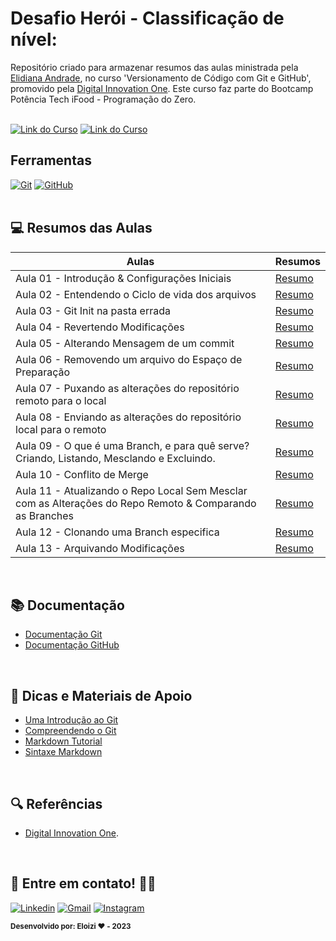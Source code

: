 
<h1>
    <span> Desafio Herói - Classificação de nível: </span>
</h1>

Repositório criado para armazenar resumos das aulas ministrada pela [Elidiana Andrade](https://github.com/elidianaandrade), no curso 'Versionamento de Código com Git e GitHub', promovido pela [Digital Innovation One](https://www.dio.me/). Este curso faz parte do Bootcamp Potência Tech iFood - Programação do Zero.
<br><br>

[![Link do Curso](https://img.shields.io/badge/▶-000?style=for-the-badge&logo=movie&logoColor=E94D5F)](https://web.dio.me/course/versionamento-de-codigo-com-git-e-github/learning/f3cbaa66-efbd-4c25-842e-2069c188c066) 
[![Link do Curso](https://img.shields.io/badge/Acesse%20o%20Curso%20na%20Plataforma-E94D5F?style=for-the-badge)](https://web.dio.me/course/versionamento-de-codigo-com-git-e-github/learning/f3cbaa66-efbd-4c25-842e-2069c188c066) 


## Ferramentas
[![Git](https://img.shields.io/badge/Git-000?style=for-the-badge&logo=git&logoColor=E94D5F)](https://git-scm.com/doc) 
[![GitHub](https://img.shields.io/badge/GitHub-000?style=for-the-badge&logo=github&logoColor=30A3DC)](https://docs.github.com/)
<br><br>


## 💻 Resumos das Aulas

| Aulas | Resumos |
| ------ | -------|
|Aula 01 - Introdução & Configurações Iniciais| [Resumo](/resumos/aula-01.md)|
|Aula 02 - Entendendo o Ciclo de vida dos arquivos| [Resumo](/resumos/aula-02.md)|
|Aula 03 - Git Init na pasta errada| [Resumo](/resumos/aula-03.md) |
|Aula 04 - Revertendo Modificações| [Resumo](/resumos/aula-04.md) |
|Aula 05 - Alterando Mensagem de um commit| [Resumo](/resumos/aula-05.md) |
|Aula 06 - Removendo um arquivo do Espaço de Preparação| [Resumo](/resumos/aula-06.md) |
|Aula 07 - Puxando as alterações do repositório remoto para o local| [Resumo](/resumos/aula-07.md) |
|Aula 08 - Enviando as alterações do repositório local para o remoto| [Resumo](/resumos/aula-08.md) |
|Aula 09 - O que é uma Branch, e para quê serve?  Criando, Listando, Mesclando e Excluindo.| [Resumo](/resumos/aula-09.md) |
|Aula 10 - Conflito de Merge| [Resumo](/resumos/aula-10.md) |
|Aula 11 - Atualizando o Repo Local Sem Mesclar com as Alterações do Repo Remoto & Comparando as Branches| [Resumo](/resumos/aula-11.md) |
|Aula 12 - Clonando uma Branch especifica| [Resumo](/resumos/aula-12.md) |
|Aula 13 - Arquivando Modificações| [Resumo](/resumos/aula-13.md) |
<br>

## 📚 Documentação
- [Documentação Git](https://git-scm.com/doc)
- [Documentação GitHub](https://docs.github.com/)

<br>
  
## 📝 Dicas e Materiais de Apoio
- [Uma Introdução ao Git](https://petcomputacaoufrgs.github.io/intro-ao-git/o-que-eh.html)
- [Compreendendo o Git](https://dataunique.com.br/lab/lab-compreendendo-o-git/)
- [Markdown Tutorial](https://github.com/luong-komorebi/Markdown-Tutorial/blob/master/README_pt-BR.md)
- [Sintaxe Markdown](https://portal.revendadesoftware.com.br/manuais/base-de-conhecimento/sintaxe-markdown)

<br>

## 🔍 Referências
- [Digital Innovation One](https://web.dio.me/track/potencia-tech-ifood-programacao-do-zero).

<br>

 ## 👋 Entre em contato! 💬✨

[![Linkedin](https://img.shields.io/badge/Acesse%20o%20meu-Linkedin-blue?style=for-the-badge&logo=Linkedin&logoColor=white)](https://www.linkedin.com/in/eloizi-nogueira-da-silva/) [![Gmail](https://img.shields.io/badge/Entre%20em%20Contato-red?style=for-the-badge&logo=Gmail&logoColor=white&link=mailto:nogueira.eloizi@gmail.com)](mailto:nogueira.eloizi@gmail.com) [![Instagram](https://img.shields.io/badge/Instagram-e4405f?style=for-the-badge&logo=Instagram&logoColor=white&link=https://www.instagram.com/eloizisilva16/)](https://www.instagram.com/eloizisilva16/)

<sub><b>Desenvolvido por: Eloizi ❤️ - 2023</b></sub></a>

